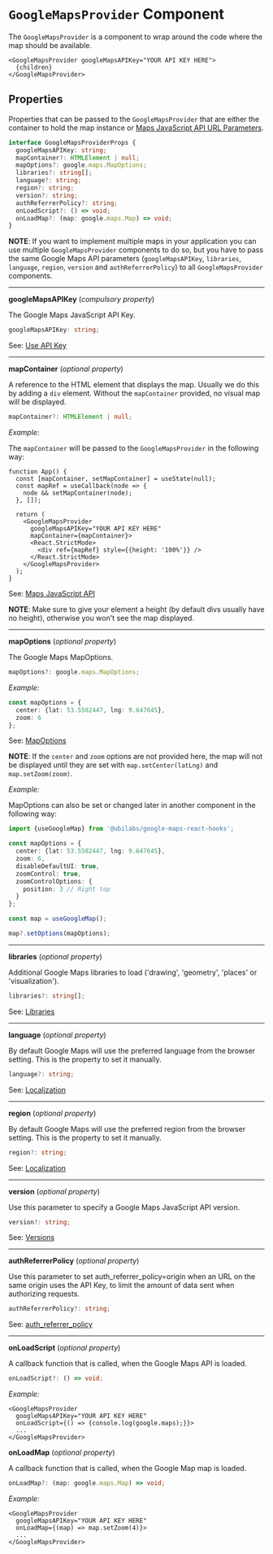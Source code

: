 # `GoogleMapsProvider` Component

The `GoogleMapsProvider` is a component to wrap around the code where the map should be available.

```tsx
<GoogleMapsProvider googleMapsAPIKey="YOUR API KEY HERE">
  {children}
</GoogleMapsProvider>
```

## Properties

Properties that can be passed to the `GoogleMapsProvider` that are either the container to hold the map instance or [Maps JavaScript API URL Parameters](https://developers.google.com/maps/documentation/javascript/url-params).

```TypeScript
interface GoogleMapsProviderProps {
  googleMapsAPIKey: string;
  mapContainer?: HTMLElement | null;
  mapOptions?: google.maps.MapOptions;
  libraries?: string[];
  language?: string;
  region?: string;
  version?: string;
  authReferrerPolicy?: string;
  onLoadScript?: () => void;
  onLoadMap?: (map: google.maps.Map) => void;
}
```

**NOTE**:
If you want to implement multiple maps in your application you can use multiple `GoogleMapsProvider` components to do so, but you have to pass the same Google Maps API parameters (`googleMapsAPIKey`, `libraries`, `language`, `region`, `version` and `authReferrerPolicy`) to all `GoogleMapsProvider` components.

- - - -
__googleMapsAPIKey__ (_compulsory property_)

The Google Maps JavaScript API Key.
```Typescript
googleMapsAPIKey: string;
```

See: [Use API Key](https://developers.google.com/maps/documentation/embed/get-api-key)

- - - -

__mapContainer__ (_optional property_)

A reference to the HTML element that displays the map.
Usually we do this by adding a `div` element.
Without the `mapContainer` provided, no visual map will be displayed.

```Typescript
mapContainer?: HTMLElement | null;
```

_Example:_

The `mapContainer` will be passed to the `GoogleMapsProvider` in the following way:

```tsx
function App() {
  const [mapContainer, setMapContainer] = useState(null);
  const mapRef = useCallback(node => {
    node && setMapContainer(node);
  }, []);

  return (
    <GoogleMapsProvider
      googleMapsAPIKey="YOUR API KEY HERE"
      mapContainer={mapContainer}>
      <React.StrictMode>
        <div ref={mapRef} style={{height: '100%'}} />
      </React.StrictMode>
    </GoogleMapsProvider>
  );
}
```

See: [Maps JavaScript API](https://developers.google.com/maps/documentation/javascript/overview)

**NOTE**: Make sure to give your element a height (by default divs usually have no height), otherwise you won't see the map displayed.

- - - -

__mapOptions__ (_optional property_)

The Google Maps MapOptions.

```Typescript
mapOptions?: google.maps.MapOptions;
```

_Example:_

```Typescript
const mapOptions = {
  center: {lat: 53.5582447, lng: 9.647645},
  zoom: 6
};
```

See: [MapOptions](https://developers.google.com/maps/documentation/javascript/reference/map#MapOptions)

**NOTE**: If the `center` and `zoom` options are not provided here, the map will not be displayed until they are set with `map.setCenter(latLng)` and `map.setZoom(zoom)`.

_Example:_ 

MapOptions can also be set or changed later in another component in the following way:

```Typescript
import {useGoogleMap} from '@ubilabs/google-maps-react-hooks';

const mapOptions = {
  center: {lat: 53.5582447, lng: 9.647645},
  zoom: 6,
  disableDefaultUI: true,
  zoomControl: true,
  zoomControlOptions: {
    position: 3 // Right top
  }
};

const map = useGoogleMap();

map?.setOptions(mapOptions);
```

- - - -

__libraries__ (_optional property_)

Additional Google Maps libraries to load ('drawing', 'geometry', 'places' or 'visualization').

```Typescript
libraries?: string[];
```

See: [Libraries](https://developers.google.com/maps/documentation/javascript/libraries)

- - - -

__language__ (_optional property_)

By default Google Maps will use the preferred language from the browser setting. This is the property to set it manually.

```Typescript
language?: string;
```

See: [Localization](https://developers.google.com/maps/documentation/javascript/localization)

- - - -

__region__ (_optional property_)

By default Google Maps will use the preferred region from the browser setting. This is the property to set it manually.

```Typescript
region?: string;
```

See: [Localization](https://developers.google.com/maps/documentation/javascript/localization)

- - - -

__version__ (_optional property_)

Use this parameter to specify a Google Maps JavaScript API version.

```Typescript
version?: string;
```

See: [Versions](https://developers.google.com/maps/documentation/javascript/versions)

- - - -

__authReferrerPolicy__ (_optional property_)

Use this parameter to set auth_referrer_policy=origin when an URL on the same origin uses the API Key, to limit the amount of data sent when authorizing requests.

```Typescript
authReferrerPolicy?: string;
```

See: [auth_referrer_policy](https://developers.google.com/maps/documentation/javascript/url-params)

- - - -

__onLoadScript__ (_optional property_)

A callback function that is called, when the Google Maps API is loaded.

```Typescript
onLoadScript?: () => void;
```

_Example:_

```tsx
<GoogleMapsProvider
  googleMapsAPIKey="YOUR API KEY HERE"
  onLoadScript={() => {console.log(google.maps);}}>
  ...
</GoogleMapsProvider>
```

__onLoadMap__ (_optional property_)

A callback function that is called, when the Google Map map is loaded.

```Typescript
onLoadMap?: (map: google.maps.Map) => void;
```

_Example:_

```tsx
<GoogleMapsProvider
  googleMapsAPIKey="YOUR API KEY HERE"
  onLoadMap={(map) => map.setZoom(4)}>
  ...
</GoogleMapsProvider>
```
